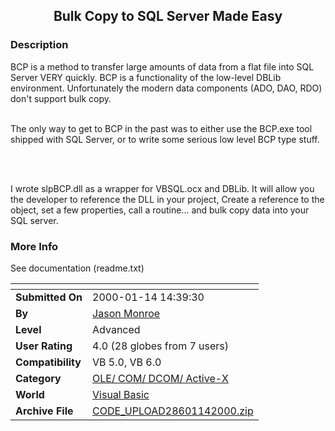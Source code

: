 ﻿<div align="center">

## Bulk Copy to SQL Server Made Easy


</div>

### Description

BCP is a method to transfer large amounts of data from a flat file into SQL Server VERY quickly. BCP is a functionality of the low-level DBLib environment. Unfortunately the modern data components (ADO, DAO, RDO) don't support bulk copy. <br><br>

The only way to get to BCP in the past was to either use the BCP.exe tool shipped with SQL Server, or to write some serious low level BCP type stuff.

<br><br>

I wrote slpBCP.dll as a wrapper for VBSQL.ocx and DBLib. It will allow you the developer to reference the DLL in your project, Create a reference to the object, set a few properties, call a routine... and bulk copy data into your SQL server.
 
### More Info
 
See documentation (readme.txt)


<span>             |<span>
---                |---
**Submitted On**   |2000-01-14 14:39:30
**By**             |[Jason Monroe](https://github.com/Planet-Source-Code/PSCIndex/blob/master/ByAuthor/jason-monroe.md)
**Level**          |Advanced
**User Rating**    |4.0 (28 globes from 7 users)
**Compatibility**  |VB 5\.0, VB 6\.0
**Category**       |[OLE/ COM/ DCOM/ Active\-X](https://github.com/Planet-Source-Code/PSCIndex/blob/master/ByCategory/ole-com-dcom-active-x__1-29.md)
**World**          |[Visual Basic](https://github.com/Planet-Source-Code/PSCIndex/blob/master/ByWorld/visual-basic.md)
**Archive File**   |[CODE\_UPLOAD28601142000\.zip](https://github.com/Planet-Source-Code/jason-monroe-bulk-copy-to-sql-server-made-easy__1-5479/archive/master.zip)








